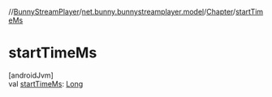 //[BunnyStreamPlayer](../../../index.md)/[net.bunny.bunnystreamplayer.model](../index.md)/[Chapter](index.md)/[startTimeMs](start-time-ms.md)

# startTimeMs

[androidJvm]\
val [startTimeMs](start-time-ms.md): [Long](https://kotlinlang.org/api/core/kotlin-stdlib/kotlin/-long/index.html)